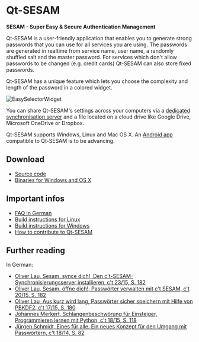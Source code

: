 # Qt-SESAM

**SESAM - Super Easy & Secure Authentication Management**

Qt-SESAM is a user-friendly application that enables you to generate strong passwords that you can use for all services you are using. The passwords are generated in realtime from service name, user name, a randomly shuffled salt and the master password. For services which don't allow passwords to be changed (e.g. credit cards) Qt-SESAM can also store fixed passwords.

Qt-SESAM has a unique feature which lets you choose the complexity and length of the password in a colored widget.

![EasySelectorWidget]()

You can share Qt-SESAM's settings across your computers via a [dedicated synchronisation server](https://github.com/ola-ct/ctSESAM-server) and a file located on a cloud drive like Google Drive, Microsoft OneDrive or Dropbox.

Qt-SESAM supports Windows, Linux and Mac OS X. An [Android app](https://github.com/pinae/ctSESAM-android) compatible to Qt-SESAM is to be advancing.

## Download

 * [Source code](https://github.com/ola-ct/Qt-SESAM)
 * [Binaries for Windows and OS X](https://github.com/ola-ct/Qt-SESAM/releases)

## Important infos

 * [FAQ in German](https://github.com/ola-ct/Qt-SESAM/wiki/FAQ-%5Bde%5D)
 * [Build instructions for Linux](https://github.com/ola-ct/Qt-SESAM/wiki/Build-for-Linux)
 * [Build instructions for Windows](https://github.com/ola-ct/Qt-SESAM/wiki/Build-for-Windows)
 * [How to contribute to Qt-SESAM](https://github.com/ola-ct/Qt-SESAM/wiki/Contribute)

## Further reading

In German:

 * [Oliver Lau, Sesam, synce dich!, Den c't-SESAM-Synchronisierungsserver installieren, c't 23/15, S. 182]()
 * [Oliver Lau, Sesam, öffne dich!, Passwörter verwalten mit c't SESAM, c't 20/15, S. 182](http://www.heise.de/ct/ausgabe/2015-20-Passwoerter-verwalten-mit-c-t-SESAM-2793210.html)
 * [Oliver Lau, Aus kurz wird lang, Passwörter sicher speichern mit Hilfe von PBKDF2, c't 17/15, S. 180](http://heise.de/-2753149)
 * [Johannes Merkert, Schlangenbeschwörung für Einsteiger, Programmieren lernen mit Python, c't 18/15, S. 118](http://heise.de/-2767841)
 * [Jürgen Schmidt, Eines für alle, Ein neues Konzept für den Umgang mit Passwörtern, c't 18/14, S. 82](http://heise.de/-2284364)
